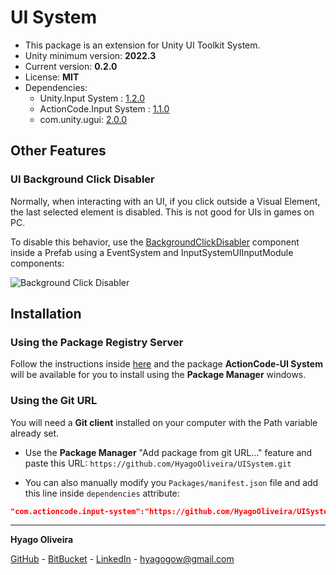 # UI System

* This package is an extension for Unity UI Toolkit System.
* Unity minimum version: **2022.3**
* Current version: **0.2.0**
* License: **MIT**
* Dependencies:
	- Unity.Input System : [1.2.0](https://docs.unity3d.com/Packages/com.unity.inputsystem@1.2/changelog/CHANGELOG.html)
	- ActionCode.Input System : [1.1.0](https://github.com/HyagoOliveira/InputSystem/tree/1.1.0)
	- com.unity.ugui: [2.0.0](https://docs.unity3d.com/Packages/com.unity.ugui@2.0/changelog/CHANGELOG.html)

## Other Features

### UI Background Click Disabler

Normally, when interacting with an UI, if you click outside a Visual Element, the last selected element is disabled. This is not good for UIs in games on PC.

To disable this behavior, use the [BackgroundClickDisabler](/Runtime/BackgroundClickDisabler.cs) component inside a Prefab using a EventSystem and InputSystemUIInputModule components:

![Background Click Disabler](/Documentation~/BackgroundClickDisabler.png)

## Installation

### Using the Package Registry Server

Follow the instructions inside [here](https://cutt.ly/ukvj1c8) and the package **ActionCode-UI System** 
will be available for you to install using the **Package Manager** windows.

### Using the Git URL

You will need a **Git client** installed on your computer with the Path variable already set. 

- Use the **Package Manager** "Add package from git URL..." feature and paste this URL: `https://github.com/HyagoOliveira/UISystem.git`

- You can also manually modify you `Packages/manifest.json` file and add this line inside `dependencies` attribute: 

```json
"com.actioncode.input-system":"https://github.com/HyagoOliveira/UISystem.git"
```

---

**Hyago Oliveira**

[GitHub](https://github.com/HyagoOliveira) -
[BitBucket](https://bitbucket.org/HyagoGow/) -
[LinkedIn](https://www.linkedin.com/in/hyago-oliveira/) -
<hyagogow@gmail.com>